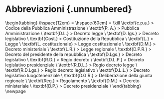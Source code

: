 # Abbreviazioni {.unnumbered}

\begin{tabbing}
\hspace{12em} \= \hspace{60em} \= \kill
\textbf{c.p.a.} \> Codice della Pubblica Amministrazione \\
\textbf{P. A.} \> Pubblica Amministrazione \\
\textbf{D.L.} \> Decreto legge \\
\textbf{D. lgs.} \> Decreto legislativo \\
\textbf{Cost.} \> Costituzione della Repubblica \\
\textbf{L.} \> Legge \\
\textbf{L. costituzionale} \> Legge costituzionale \\
\textbf{D.M.} \> Decreto ministeriale \\
\textbf{L.R.} \> Legge regionale \\
\textbf{D.P.R.} \> Decreto del presidente della repubblica \\
\textbf{D.Lgs.} \> Decreto legislativo \\
\textbf{R.D.} \> Regio decreto \\
\textbf{D.L.P.} \> Decreto legislativo presidenziale \\
\textbf{R.D.L.} \> Regio decreto legge \\
\textbf{R.D.Lgs.} \> Regio decreto legislativo \\
\textbf{D.L.L.} \> Decreto legislativo luogotenenziale \\
\textbf{D.G.R.} \> Deliberazione della giunta regionale \\
\textbf{Reg.} \> Regolamento \\
\textbf{D.M.} \> Decreto ministeriale \\
\textbf{D.P.} \> Decreto presidenziale \\
\end{tabbing}
\newpage
